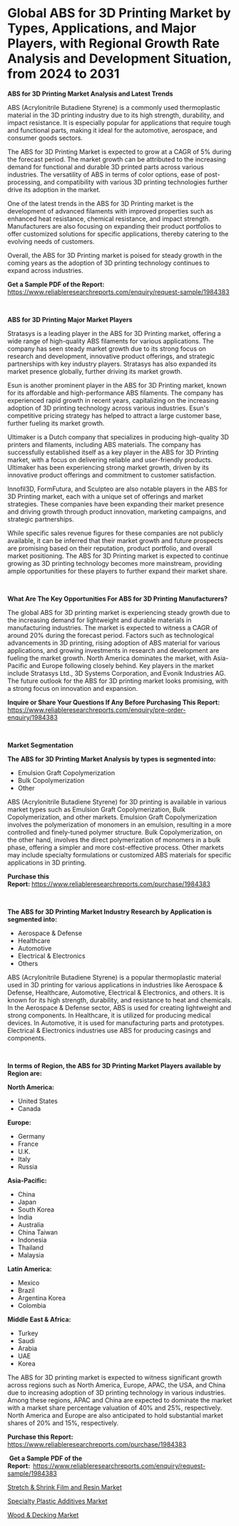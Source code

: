 <p><h1>Global ABS for 3D Printing Market by Types, Applications, and Major Players, with Regional Growth Rate Analysis and Development Situation, from 2024 to 2031</h1></p><p><strong>ABS for 3D Printing Market Analysis and Latest Trends</strong></p>
<p><p>ABS (Acrylonitrile Butadiene Styrene) is a commonly used thermoplastic material in the 3D printing industry due to its high strength, durability, and impact resistance. It is especially popular for applications that require tough and functional parts, making it ideal for the automotive, aerospace, and consumer goods sectors.</p><p>The ABS for 3D Printing Market is expected to grow at a CAGR of 5% during the forecast period. The market growth can be attributed to the increasing demand for functional and durable 3D printed parts across various industries. The versatility of ABS in terms of color options, ease of post-processing, and compatibility with various 3D printing technologies further drive its adoption in the market.</p><p>One of the latest trends in the ABS for 3D Printing market is the development of advanced filaments with improved properties such as enhanced heat resistance, chemical resistance, and impact strength. Manufacturers are also focusing on expanding their product portfolios to offer customized solutions for specific applications, thereby catering to the evolving needs of customers.</p><p>Overall, the ABS for 3D Printing market is poised for steady growth in the coming years as the adoption of 3D printing technology continues to expand across industries.</p></p>
<p><strong>Get a Sample PDF of the Report:&nbsp;</strong> <a href="https://www.reliableresearchreports.com/enquiry/request-sample/1984383">https://www.reliableresearchreports.com/enquiry/request-sample/1984383</a></p>
<p>&nbsp;</p>
<p><strong>ABS for 3D Printing Major Market Players</strong></p>
<p><p>Stratasys is a leading player in the ABS for 3D Printing market, offering a wide range of high-quality ABS filaments for various applications. The company has seen steady market growth due to its strong focus on research and development, innovative product offerings, and strategic partnerships with key industry players. Stratasys has also expanded its market presence globally, further driving its market growth.</p><p>Esun is another prominent player in the ABS for 3D Printing market, known for its affordable and high-performance ABS filaments. The company has experienced rapid growth in recent years, capitalizing on the increasing adoption of 3D printing technology across various industries. Esun's competitive pricing strategy has helped to attract a large customer base, further fueling its market growth.</p><p>Ultimaker is a Dutch company that specializes in producing high-quality 3D printers and filaments, including ABS materials. The company has successfully established itself as a key player in the ABS for 3D Printing market, with a focus on delivering reliable and user-friendly products. Ultimaker has been experiencing strong market growth, driven by its innovative product offerings and commitment to customer satisfaction.</p><p>Innofil3D, FormFutura, and Sculpteo are also notable players in the ABS for 3D Printing market, each with a unique set of offerings and market strategies. These companies have been expanding their market presence and driving growth through product innovation, marketing campaigns, and strategic partnerships.</p><p>While specific sales revenue figures for these companies are not publicly available, it can be inferred that their market growth and future prospects are promising based on their reputation, product portfolio, and overall market positioning. The ABS for 3D Printing market is expected to continue growing as 3D printing technology becomes more mainstream, providing ample opportunities for these players to further expand their market share.</p></p>
<p>&nbsp;</p>
<p><strong>What Are The Key Opportunities For ABS for 3D Printing Manufacturers?</strong></p>
<p><p>The global ABS for 3D printing market is experiencing steady growth due to the increasing demand for lightweight and durable materials in manufacturing industries. The market is expected to witness a CAGR of around 20% during the forecast period. Factors such as technological advancements in 3D printing, rising adoption of ABS material for various applications, and growing investments in research and development are fueling the market growth. North America dominates the market, with Asia-Pacific and Europe following closely behind. Key players in the market include Stratasys Ltd., 3D Systems Corporation, and Evonik Industries AG. The future outlook for the ABS for 3D printing market looks promising, with a strong focus on innovation and expansion.</p></p>
<p><strong>Inquire or Share Your Questions If Any Before Purchasing This Report:</strong> <a href="https://www.reliableresearchreports.com/enquiry/pre-order-enquiry/1984383">https://www.reliableresearchreports.com/enquiry/pre-order-enquiry/1984383</a></p>
<p>&nbsp;</p>
<p><strong>Market Segmentation</strong></p>
<p><strong>The ABS for 3D Printing Market Analysis by types is segmented into:</strong></p>
<p><ul><li>Emulsion Graft Copolymerization</li><li>Bulk Copolymerization</li><li>Other</li></ul></p>
<p><p>ABS (Acrylonitrile Butadiene Styrene) for 3D printing is available in various market types such as Emulsion Graft Copolymerization, Bulk Copolymerization, and other markets. Emulsion Graft Copolymerization involves the polymerization of monomers in an emulsion, resulting in a more controlled and finely-tuned polymer structure. Bulk Copolymerization, on the other hand, involves the direct polymerization of monomers in a bulk phase, offering a simpler and more cost-effective process. Other markets may include specialty formulations or customized ABS materials for specific applications in 3D printing.</p></p>
<p><strong>Purchase this Report:&nbsp;</strong><a href="https://www.reliableresearchreports.com/purchase/1984383">https://www.reliableresearchreports.com/purchase/1984383</a></p>
<p>&nbsp;</p>
<p><strong>The ABS for 3D Printing Market Industry Research by Application is segmented into:</strong></p>
<p><ul><li>Aerospace & Defense</li><li>Healthcare</li><li>Automotive</li><li>Electrical & Electronics</li><li>Others</li></ul></p>
<p><p>ABS (Acrylonitrile Butadiene Styrene) is a popular thermoplastic material used in 3D printing for various applications in industries like Aerospace & Defense, Healthcare, Automotive, Electrical & Electronics, and others. It is known for its high strength, durability, and resistance to heat and chemicals. In the Aerospace & Defense sector, ABS is used for creating lightweight and strong components. In Healthcare, it is utilized for producing medical devices. In Automotive, it is used for manufacturing parts and prototypes. Electrical & Electronics industries use ABS for producing casings and components.</p></p>
<p>&nbsp;</p>
<p><strong>In terms of Region, the ABS for 3D Printing Market Players available by Region are:</strong></p>
<p>
    <p> <strong> North America: </strong>
        <ul>
            <li>United States</li>
            <li>Canada</li>
        </ul>
        </p> 
    <p> <strong> Europe: </strong>
        <ul>
            <li>Germany</li>
            <li>France</li>
            <li>U.K.</li>
            <li>Italy</li>
            <li>Russia</li>
        </ul>
        </p> 
    <p> <strong> Asia-Pacific: </strong>
        <ul>
            <li>China</li>
            <li>Japan</li>
            <li>South Korea</li>
            <li>India</li>
            <li>Australia</li>
            <li>China Taiwan</li>
            <li>Indonesia</li>
            <li>Thailand</li>
            <li>Malaysia</li>
        </ul>
        </p> 
    <p> <strong> Latin America: </strong>
        <ul>
            <li>Mexico</li>
            <li>Brazil</li>
            <li>Argentina Korea</li>
            <li>Colombia</li>
        </ul>
        </p> 
    <p> <strong> Middle East & Africa: </strong>
        <ul>
            <li>Turkey</li>
            <li>Saudi</li>
            <li>Arabia</li>
            <li>UAE</li>
            <li>Korea</li>
        </ul>
    </p>
    </p>
<p><p>The ABS for 3D printing market is expected to witness significant growth across regions such as North America, Europe, APAC, the USA, and China due to increasing adoption of 3D printing technology in various industries. Among these regions, APAC and China are expected to dominate the market with a market share percentage valuation of 40% and 25%, respectively. North America and Europe are also anticipated to hold substantial market shares of 20% and 15%, respectively.</p></p>
<p><strong>Purchase this Report: </strong><a href="https://www.reliableresearchreports.com/purchase/1984383">https://www.reliableresearchreports.com/purchase/1984383</a></p>
<p>&nbsp;<strong>Get a Sample PDF of the Report:&nbsp;&nbsp;</strong><a href="https://www.reliableresearchreports.com/enquiry/request-sample/1984383">https://www.reliableresearchreports.com/enquiry/request-sample/1984383</a></p>
<p><strong></strong></p>
<p><p><a href="https://view.publitas.com/reportprime-1/stretch-shrink-film-and-resin-market-size-market-share-and-global-market-analysis-report-2023-2030/">Stretch & Shrink Film and Resin Market</a></p><p><a href="https://view.publitas.com/reportprime-1/specialty-plastic-additives-market-research-report-the-key-to-successful-business-strategy-forecasted-for-period-from-2023-2030/">Specialty Plastic Additives Market</a></p><p><a href="https://view.publitas.com/reportprime-1/wood-decking-market-size-share-trends-analysis-report-by-material-by-type-by-end-user-by-region-and-segment-forecasts-2023-2030/">Wood & Decking Market</a></p></p>